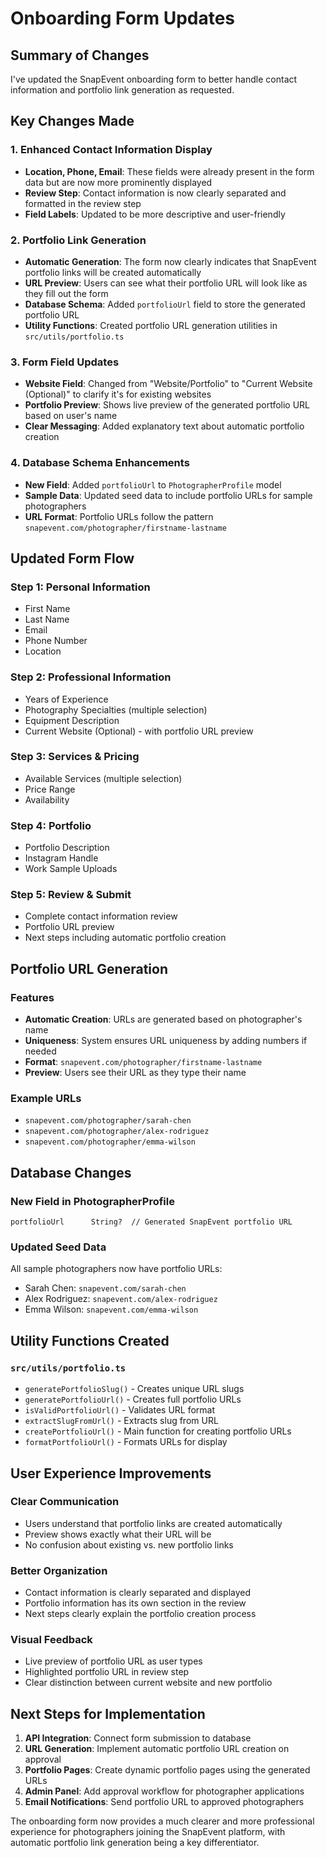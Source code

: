 # Onboarding Form Updates

## Summary of Changes

I've updated the SnapEvent onboarding form to better handle contact information and portfolio link generation as requested.

## Key Changes Made

### 1. **Enhanced Contact Information Display**
- **Location, Phone, Email**: These fields were already present in the form data but are now more prominently displayed
- **Review Step**: Contact information is now clearly separated and formatted in the review step
- **Field Labels**: Updated to be more descriptive and user-friendly

### 2. **Portfolio Link Generation**
- **Automatic Generation**: The form now clearly indicates that SnapEvent portfolio links will be created automatically
- **URL Preview**: Users can see what their portfolio URL will look like as they fill out the form
- **Database Schema**: Added `portfolioUrl` field to store the generated portfolio URL
- **Utility Functions**: Created portfolio URL generation utilities in `src/utils/portfolio.ts`

### 3. **Form Field Updates**
- **Website Field**: Changed from "Website/Portfolio" to "Current Website (Optional)" to clarify it's for existing websites
- **Portfolio Preview**: Shows live preview of the generated portfolio URL based on user's name
- **Clear Messaging**: Added explanatory text about automatic portfolio creation

### 4. **Database Schema Enhancements**
- **New Field**: Added `portfolioUrl` to `PhotographerProfile` model
- **Sample Data**: Updated seed data to include portfolio URLs for sample photographers
- **URL Format**: Portfolio URLs follow the pattern `snapevent.com/photographer/firstname-lastname`

## Updated Form Flow

### Step 1: Personal Information
- First Name
- Last Name  
- Email
- Phone Number
- Location

### Step 2: Professional Information
- Years of Experience
- Photography Specialties (multiple selection)
- Equipment Description
- Current Website (Optional) - with portfolio URL preview

### Step 3: Services & Pricing
- Available Services (multiple selection)
- Price Range
- Availability

### Step 4: Portfolio
- Portfolio Description
- Instagram Handle
- Work Sample Uploads

### Step 5: Review & Submit
- Complete contact information review
- Portfolio URL preview
- Next steps including automatic portfolio creation

## Portfolio URL Generation

### Features
- **Automatic Creation**: URLs are generated based on photographer's name
- **Uniqueness**: System ensures URL uniqueness by adding numbers if needed
- **Format**: `snapevent.com/photographer/firstname-lastname`
- **Preview**: Users see their URL as they type their name

### Example URLs
- `snapevent.com/photographer/sarah-chen`
- `snapevent.com/photographer/alex-rodriguez`
- `snapevent.com/photographer/emma-wilson`

## Database Changes

### New Field in PhotographerProfile
```prisma
portfolioUrl      String?  // Generated SnapEvent portfolio URL
```

### Updated Seed Data
All sample photographers now have portfolio URLs:
- Sarah Chen: `snapevent.com/sarah-chen`
- Alex Rodriguez: `snapevent.com/alex-rodriguez`
- Emma Wilson: `snapevent.com/emma-wilson`

## Utility Functions Created

### `src/utils/portfolio.ts`
- `generatePortfolioSlug()` - Creates unique URL slugs
- `generatePortfolioUrl()` - Creates full portfolio URLs
- `isValidPortfolioUrl()` - Validates URL format
- `extractSlugFromUrl()` - Extracts slug from URL
- `createPortfolioUrl()` - Main function for creating portfolio URLs
- `formatPortfolioUrl()` - Formats URLs for display

## User Experience Improvements

### Clear Communication
- Users understand that portfolio links are created automatically
- Preview shows exactly what their URL will be
- No confusion about existing vs. new portfolio links

### Better Organization
- Contact information is clearly separated and displayed
- Portfolio information has its own section in the review
- Next steps clearly explain the portfolio creation process

### Visual Feedback
- Live preview of portfolio URL as user types
- Highlighted portfolio URL in review step
- Clear distinction between current website and new portfolio

## Next Steps for Implementation

1. **API Integration**: Connect form submission to database
2. **URL Generation**: Implement automatic portfolio URL creation on approval
3. **Portfolio Pages**: Create dynamic portfolio pages using the generated URLs
4. **Admin Panel**: Add approval workflow for photographer applications
5. **Email Notifications**: Send portfolio URL to approved photographers

The onboarding form now provides a much clearer and more professional experience for photographers joining the SnapEvent platform, with automatic portfolio link generation being a key differentiator.
